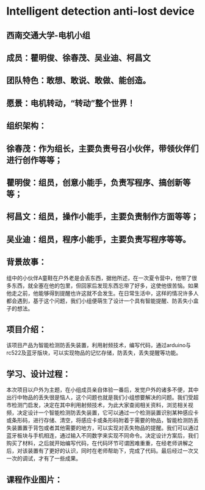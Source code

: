 # Intelligent detection anti-lost device
## 西南交通大学-电机小组
## 成员：瞿明俊、徐春茂、吴业迪、柯昌文
## 团队特色：敢想、敢说、敢做、能创造。
## 愿景：电机转动，“转动”整个世界！
## 组织架构：
## 徐春茂：作为组长，主要负责号召小伙伴，带领伙伴们进行创作等等；
## 瞿明俊：组员，创意小能手，负责写程序、搞创新等等；
## 柯昌文：组员，操作小能手，主要负责制作方面等等；
## 吴业迪：组员，程序小能手，主要负责写程序等等。
## 背景故事：
组中的小伙伴A童鞋在户外老是会丢东西，据他所述，在一次夏令营中，他带了很多东西，就全塞在他的包里，但回家后发现东西忘带了好多，这使他很苦恼。如果他走之前，他能够得到提醒也许这就不会发生。在日常生活中，这样的情况许多人都会遇到，基于这个问题，我们小组便萌生了设计一个具有智能提醒、防丢失小盒子的想法。
## 项目介绍：
该项目产品为智能检测防丢失装置，利用射频技术，编写代码，通过arduino与rc522及蓝牙版块，可以实现物品的记忆存储，防丢失，丢失提醒等功能。
## 学习、设计过程：
本次项目以户外为主题，在小组成员亲自体验一番后，发觉户外的诸多不便，其中出行中物品的丢失很是恼人，这个问题也就是我们小组想要解决的问题。我们受超市检测门启发，决定在其中利用射频技术，为此大家查阅相关资料，浏览相关视频，决定设计一个智能检测防丢失装置，它可以通过一个检测装置识别某种感应卡或条形码，进行存储、清空，将感应卡或条形码附着于需要的物品，智能检测防丢失装置置于背包或者其他需要的地方，可以实现对丢失物品的提醒。我们可以通过蓝牙板块与手机相连，通过输入不同数字来实现不同命令。决定设计方案后，我们购买了材料，之后就开始编写代码，在代码环节可谓困难重重，在经老师讲解之后，对该装置有了更好的认识，同时在老师帮助下，完成了代码。最后经过一次又一次的调试，才有了一些成果。
## 课程作业图片：

